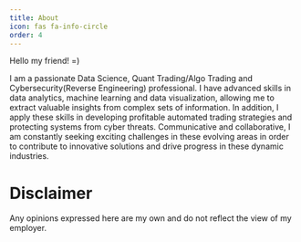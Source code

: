 ```yaml
---
title: About
icon: fas fa-info-circle
order: 4
---
```


Hello my friend! =)

I am a passionate Data Science, Quant Trading/Algo Trading and Cybersecurity(Reverse Engineering) professional. I have advanced skills in data analytics, machine learning and data visualization, allowing me to extract valuable insights from complex sets of information. In addition, I apply these skills in developing profitable automated trading strategies and protecting systems from cyber threats. Communicative and collaborative, I am constantly seeking exciting challenges in these evolving areas in order to contribute to innovative solutions and drive progress in these dynamic industries.


# Disclaimer

Any opinions expressed here are my own and do not reflect the view of my employer.